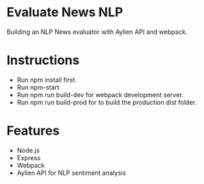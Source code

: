 # Evaluate News NLP

Building an NLP News evaluator with Aylien API and webpack.

# Instructions

* Run npm install first.
* Run npm-start
* Run npm run build-dev for webpack development server.
* Run npm run build-prod for to build the production dist folder.

# Features

* Node.js
* Express
* Webpack
* Aylien API for NLP sentiment analysis